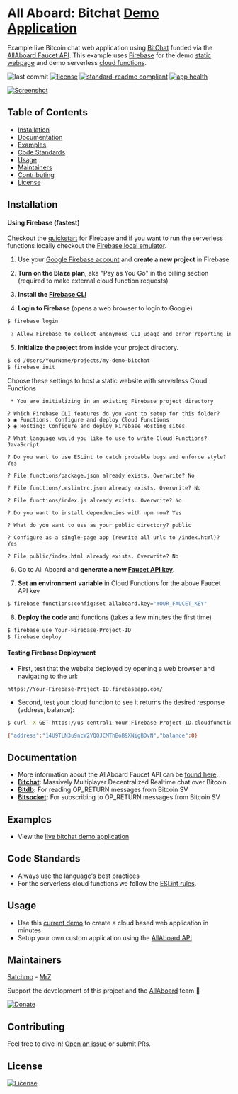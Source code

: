 # All Aboard: Bitchat [Demo Application](https://bitchat.allaboard.cash)
Example live Bitcoin chat web application using [BitChat](https://github.com/unwriter/bitchat) funded via the [AllAboard Faucet API](https://allaboard.cash/docs). This example uses [Firebase](https://firebase.google.com) for the demo [static webpage](https://firebase.google.com/docs/hosting/) and demo serverless [cloud functions](https://firebase.google.com/docs/functions/).

![last commit](https://img.shields.io/github/last-commit/rohenaz/allaboard-bitchat.svg)
[![license](https://img.shields.io/badge/license-Open%20BSV-brightgreen.svg?style=flat)](/LICENSE)
[![standard-readme compliant](https://img.shields.io/badge/standard--readme-OK-green.svg?style=flat)](https://github.com/RichardLitt/standard-readme)
[![app health](https://img.shields.io/website-up-down-green-red/https/bitchat.allaboard.cash.svg?label=status)](https://bitchat.allaboard.cash)

[![Screenshot](https://bitchat.bitdb.network/screen.png)](https://bitchat.allaboard.cash)

## Table of Contents
- [Installation](https://github.com/rohenaz/allaboard-bitchat#installation)
- [Documentation](https://github.com/rohenaz/allaboard-bitchat#documentation)
- [Examples](https://github.com/rohenaz/allaboard-bitchat#examples)
- [Code Standards](https://github.com/rohenaz/allaboard-bitchat#code-standards)
- [Usage](https://github.com/rohenaz/allaboard-bitchat#usage)
- [Maintainers](https://github.com/rohenaz/allaboard-bitchat#maintainers)
- [Contributing](https://github.com/rohenaz/allaboard-bitchat#contributing)
- [License](https://github.com/rohenaz/allaboard-bitchat#license)

## Installation

#### Using Firebase (fastest)
Checkout the [quickstart](https://firebase.google.com/docs/hosting/quickstart) for Firebase and if you want to run the serverless functions locally checkout the [Firebase local emulator](https://firebase.google.com/docs/functions/local-emulator).

1) Use your [Google Firebase account](https://console.firebase.google.com/) and **create a new project** in Firebase

2) **Turn on the Blaze plan**, aka "Pay as You Go" in the billing section (required to make external cloud function requests)

3) **Install the [Firebase CLI](https://firebase.google.com/docs/hosting/quickstart#install_the_firebase_cli)**

4) **Login to Firebase** (opens a web browser to login to Google)
```bash
$ firebase login

 ? Allow Firebase to collect anonymous CLI usage and error reporting information? No
```

5) **Initialize the project** from inside your project directory.
```bash
$ cd /Users/YourName/projects/my-demo-bitchat
$ firebase init
```

Choose these settings to host a static website with serverless Cloud Functions
```
 * You are initializing in an existing Firebase project directory
  
? Which Firebase CLI features do you want to setup for this folder?
❯ ◉ Functions: Configure and deploy Cloud Functions
❯ ◉ Hosting: Configure and deploy Firebase Hosting sites
 
? What language would you like to use to write Cloud Functions? JavaScript

? Do you want to use ESLint to catch probable bugs and enforce style? Yes

? File functions/package.json already exists. Overwrite? No

? File functions/.eslintrc.json already exists. Overwrite? No

? File functions/index.js already exists. Overwrite? No

? Do you want to install dependencies with npm now? Yes

? What do you want to use as your public directory? public

? Configure as a single-page app (rewrite all urls to /index.html)? Yes

? File public/index.html already exists. Overwrite? No
```

6) Go to All Aboard and **generate a new [Faucet API key](https://allaboard.cash/docs/#/faucet/post_faucet_create)**.

7) **Set an environment variable** in Cloud Functions for the above Faucet API key
```bash 
$ firebase functions:config:set allaboard.key="YOUR_FAUCET_KEY"
```

8) **Deploy the code** and functions (takes a few minutes the first time)
```bash
$ firebase use Your-Firebase-Project-ID
$ firebase deploy
```

#### Testing Firebase Deployment
- First, test that the website deployed by opening a web browser and navigating to the url:
```
https://Your-Firebase-Project-ID.firebaseapp.com/
```

- Second, test your cloud function to see it returns the desired response (address, balance):
```bash
$ curl -X GET https://us-central1-Your-Firebase-Project-ID.cloudfunctions.net/status

{"address":"14U9TLN3u9ncW2YQQJCMThBoB9XNigBDvN","balance":0}
```

## Documentation
- More information about the AllAboard Faucet API can be [found here](https://allaboard.cash/docs).
- **[Bitchat](https://github.com/unwriter/bitchat):** Massively Multiplayer Decentralized Realtime chat over Bitcoin.
- **[Bitdb](https://bitdb.network):** For reading OP_RETURN messages from Bitcoin SV
- **[Bitsocket](https://www.bitsocket.org):** For subscribing to OP_RETURN messages from Bitcoin SV

## Examples
- View the [live bitchat demo application](https://bitchat.allaboard.cash)

## Code Standards
- Always use the language's best practices
- For the serverless cloud functions we follow the [ESLint rules](https://github.com/rohenaz/allaboard-bitchat/blob/master/functions/.eslintrc.json).

## Usage
- Use this [current demo](https://bitchat.allaboard.cash) to create a cloud based web application in minutes
- Setup your own custom application using the [AllAboard API](https://allaboard.cash/docs)

## Maintainers
[Satchmo](https://github.com/rohenaz) - [MrZ](https://github.com/mrz1836)

Support the development of this project and the [AllAboard](https://allaboard.cash) team 🙏

[![Donate](https://img.shields.io/badge/donate-bitcoin%20SV-brightgreen.svg)](https://allaboard.cash/?af=allaboard-bitchat)

## Contributing
Feel free to dive in! [Open an issue](https://github.com/rohenaz/allaboard-bitchat/issues/new) or submit PRs.

## License
[![License](https://img.shields.io/badge/license-Open%20BSV-brightgreen.svg?style=flat)](/LICENSE)